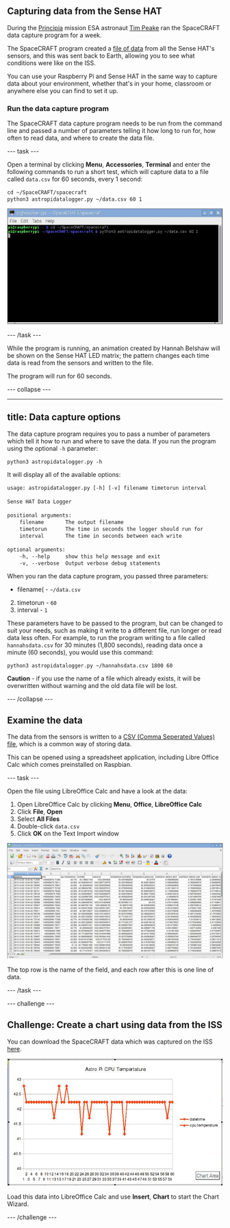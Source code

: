 ## Capturing data from the Sense HAT

During the [Principia](https://astro-pi.org/principia/) mission ESA astronaut [Tim Peake](http://timpeake.esa.int/) ran the SpaceCRAFT data capture program for a week. 

The SpaceCRAFT program created a [file of data](resources/SpaceCRAFT_20160209_104426.csv) from all the Sense HAT's sensors, and this was sent back to Earth, allowing you to see what conditions were like on the ISS.

You can use your Raspberry Pi and Sense HAT in the same way to capture data about your environment, whether that's in your home, classroom or anywhere else you can find to set it up.

### Run the data capture program

The SpaceCRAFT data capture program needs to be run from the command line and passed a number of parameters telling it how long to run for, how often to read data, and where to create the data file.

--- task ---

Open a terminal by clicking **Menu**, **Accessories**, **Terminal** and enter the following commands to run a short test, which will capture data to a file called `data.csv` for 60 seconds, every 1 second:

```
cd ~/SpaceCRAFT/spacecraft
python3 astropidatalogger.py ~/data.csv 60 1
```

![Run data capture](images/rundatalogger.jpg)

--- /task ---

While the program is running, an animation created by Hannah Belshaw will be shown on the Sense HAT LED matrix; the pattern changes each time data is read from the sensors and written to the file.

The program will run for 60 seconds.

--- collapse ---

---
title: Data capture options 
---

The data capture program requires you to pass a number of parameters which tell it how to run and where to save the data. If you run the program using the optional `-h` parameter: 

```
python3 astropidatalogger.py -h
```

It will display all of the available options:

```
usage: astropidatalogger.py [-h] [-v] filename timetorun interval

Sense HAT Data Logger

positional arguments:
	filename       The output filename
	timetorun      The time in seconds the logger should run for
	interval       The time in seconds between each write

optional arguments:
	-h, --help     show this help message and exit
	-v, --verbose  Output verbose debug statements

```

When you ran the data capture program, you passed three parameters:

- filename( - `~/data.csv`
2. timetorun - `60`
3. interval - `1`

These parameters have to be passed to the program, but can be changed to suit your needs, such as making it write to a different file, run longer or read data less often. For example, to run the program writing to a file called `hannahsdata.csv` for 30 minutes (1,800 seconds), reading data once a minute (60 seconds), you would use this command:

```
python3 astropidatalogger.py ~/hannahsdata.csv 1800 60
```

**Caution** - if you use the name of a file which already exists, it will be overwritten without warning and the old data file will be lost.

--- /collapse ---

## Examine the data

The data from the sensors is written to a [CSV (Comma Seperated Values) file](https://en.wikipedia.org/wiki/Comma-separated_values), which is a common way of storing data. 

This can be opened using a spreadsheet application, including Libre Office Calc which comes preinstalled on Raspbian.

--- task ---

Open the file using LibreOffice Calc and have a look at the data:

1. Open LibreOffice Calc by clicking **Menu**, **Office**, **LibreOffice Calc**
1. Click **File**, **Open**
1. Select **All Files**
1. Double-click `data.csv`
1. Click **OK** on the Text Import window

![Sense HAT data in LibreOffice Calc](images/datainspreadsheet.jpg)

The top row is the name of the field, and each row after this is one line of data.

--- /task ---

--- challenge ---

## Challenge: Create a chart using data from the ISS

You can download the SpaceCRAFT data which was captured on the ISS [here](resources/SpaceCRAFT_20160209_104426.csv). 

![Sense HAT CPU temperature data as a line graph](images/dataingraph.JPG) 

Load this data into LibreOffice Calc and use **Insert**, **Chart** to start the Chart Wizard.

--- /challenge ---